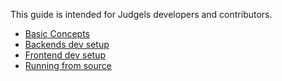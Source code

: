 This guide is intended for Judgels developers and contributors.

- [Basic Concepts](https://github.com/ia-toki/judgels/wiki/Basic-concepts)
- [Backends dev setup](https://github.com/ia-toki/judgels/wiki/Backends-dev-setup)
- [Frontend dev setup](https://github.com/ia-toki/judgels/wiki/Frontend-dev-setup)
- [Running from source](https://github.com/ia-toki/judgels/wiki/Running-from-source)